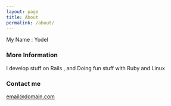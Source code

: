 ```yaml
---
layout: page
title: About
permalink: /about/
---
```

My Name : Yodel

### More Information

I develop stuff on Rails , and Doing fun stuff with Ruby and Linux


### Contact me

[email@domain.com](mailto:email@domain.com)
